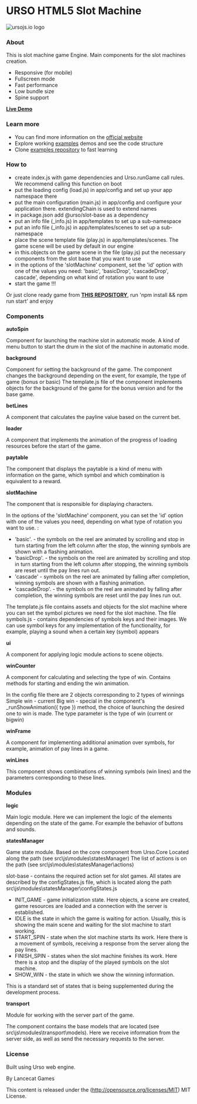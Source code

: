 URSO HTML5 Slot Machine
=============

![ursojs.io logo](https://ursojs.io/img/logo.png)


### About ###

This is slot machine game Engine. Main components for the slot machines creation.

- Responsive (for mobile)
- Fullscreen mode
- Fast performance
- Low bundle size
- Spine support


**[Live Demo](https://examples.ursojs.io/slotBase_simpleSlot/build/index.html)**

### Learn more ###
- You can find more information on the [official website](https://ursojs.io/)
- Explore working [examples](https://ursojs.io/examples.html) demos and see the code structure
- Clone [examples repository](https://github.com/megbrimef/urso-examples) to fast learning

### How to ###

- create index.js with game dependencies and Urso.runGame call rules. We recommend calling this function on boot
- put the loading config (load.js) in app/config and set up your app namespace there
- put the main configuration (main.js) in app/config and configure your application there. extendingChain is used to extend names
- in package.json add @urso/slot-base as a dependency
- put an info file (_info.js) in app/templates to set up a sub-namespace
- put an info file (_info.js) in app/templates/scenes to set up a sub-namespace
- place the scene template file (play.js) in app/templates/scenes. The game scene will be used by default in our engine
- in this.objects on the game scene in the file (play.js) put the necessary components from the slot base that you want to use
- in the options of the 'slotMachine' component, set the 'id' option with one of the values ​​you need: 'basic', 'basicDrop', 'cascadeDrop', cascade', depending on what kind of rotation you want to use
- start the game !!!

Or just clone ready game from **[THIS REPOSITORY](https://github.com/megbrimef/urso-examples/tree/slotBase/simpleSlot)**, run 'npm install && npm run start' and enjoy

### Components ###

**autoSpin**

Component for launching the machine slot in automatic mode.
A kind of menu button to start the drum in the slot of the machine in automatic mode.

**background**

Component for setting the background of the game.
The component changes the background depending on the event, for example, the type of game (bonus or basic)
The template.js file of the component implements objects for the background of the game for the bonus version and for the base game.

**betLines**

A component that calculates the payline value based on the current bet.

**loader**

A component that implements the animation of the progress of loading resources before the start of the game.

**paytable**

The component that displays the paytable is a kind of menu with information on the game, which symbol and which combination is equivalent to a reward.

**slotMachine**

The component that is responsible for displaying characters.

In the options of the 'slotMachine' component, you can set the 'id' option with one of the values ​​you need, depending on what type of rotation you want to use. :

- 'basic'. - the symbols on the reel are animated by scrolling and stop in turn starting from the left column after the stop, the winning symbols are shown with a flashing animation.
- 'basicDrop'. - the symbols on the reel are animated by scrolling and stop in turn starting from the left column after stopping, the winning symbols are reset until the pay lines run out.
- 'cascade' - symbols on the reel are animated by falling after completion, winning symbols are shown with a flashing animation.
- 'cascadeDrop'. - the symbols on the reel are animated by falling after completion, the winning symbols are reset until the pay lines run out.

The template.js file contains assets and objects for the slot machine where you can set the symbol pictures we need for the slot machine.
The file symbols.js - contains dependencies of symbols keys and their images. We can use symbol keys for any implementation of the functionality, for example, playing a sound when a certain key (symbol) appears

**ui**

A component for applying logic module actions to scene objects.

**winCounter**

A component for calculating and selecting the type of win. Contains methods for starting and ending the win animation.

In the config file there are 2 objects corresponding to 2 types of winnings
Simple win - current
Big win - special
in the component's _runShowAnimation({ type }) method, the choice of launching the desired one to win is made.
The type parameter is the type of win (current or bigwin)

**winFrame**

A component for implementing additional animation over symbols, for example, animation of pay lines in a game.

**winLines**

This component shows combinations of winning symbols (win lines) and the parameters corresponding to these lines.

### Modules ###

**logic**

Main logic module.
Here we can implement the logic of the elements depending on the state of the game. For example the behavior of buttons and sounds.

**statesManager**

Game state module. Based on the core component from Urso.Core
Located along the path (see src\js\modules\statesManager)
The list of actions is on the path (see src\js\modules\statesManager\actions)

slot-base - contains the required action set for slot games.
All states are described by the configStates.js file, which is located along the path
src\js\modules\statesManager\configStates.js

- INIT_GAME - game initialization state. Here objects, a scene are created, game resources are loaded and a connection with the server is established.
- IDLE is the state in which the game is waiting for action. Usually, this is showing the main scene and waiting for the slot machine to start working.
- START_SPIN - state when the slot machine starts its work. Here there is a movement of symbols, receiving a response from the server along the pay lines.
- FINISH_SPIN - states when the slot machine finishes its work. Here there is a stop and the display of the played symbols on the slot machine.
- SHOW_WIN - the state in which we show the winning information.

This is a standard set of states that is being supplemented during the development process.

**transport**

Module for working with the server part of the game.

The component contains the base models that are located (see src\js\modules\transport\models).
Here we receive information from the server side, as well as send the necessary requests to the server.

### License ###
Built using Urso web engine.

By Lancecat Games

This content is released under the (http://opensource.org/licenses/MIT) MIT License.
